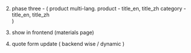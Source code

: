 <!-- 1. phase one - ( all pages frontend )  complete  -->
<!-- 2. phase two - ( all pages text multi-lang )   -->
2. phase three - ( product multi-lang.  product - title_en, title_zh
                                        category - title_en, title_zh   
   )  

3. show in frontend (materials page)

4. quote form update ( backend wise / dynamic )